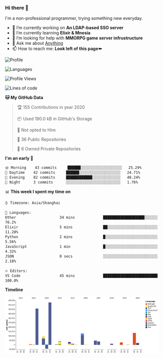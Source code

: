 ### Hi there 👋

I'm a non-professional programmer, trying something new everyday.

<!--
**dyzdyz010/dyzdyz010** is a ✨ _special_ ✨ repository because its `README.md` (this file) appears on your GitHub profile.
-->

- 🔭 I’m currently working on **An LDAP-based SSO server**
- 🌱 I’m currently learning **Elixir & Mnesia**
- 🤔 I’m looking for help with **MMORPG game server infrustructure**
- 💬 Ask me about [Anything](https://github.com/dyzdyz010/dyzdyz010/issues)
- 📫 How to reach me: **Look left of this page⬅️**

<!-- - 👯 I’m looking to collaborate on
- 😄 Pronouns: ...
- ⚡ Fun fact: ...
 -->
 
![Profile](https://github-readme-stats.vercel.app/api?username=dyzdyz010&count_private=true&show_icons=true&theme=dracula&include_all_commits=true)

![Languages](https://github-readme-stats.vercel.app/api/top-langs/?username=dyzdyz010&theme=dracula&hide=html,jupyter+notebook&count_private=true&show_icons=true)

<!--START_SECTION:waka-->
![Profile Views](http://img.shields.io/badge/Profile%20Views-35-blue)

![Lines of code](https://img.shields.io/badge/From%20Hello%20World%20I've%20written-264859%20Lines%20of%20code-blue)

**🐱 My GitHub Data** 

> 🏆 155 Contributions in year 2020
 > 
> 📦 Used 190.0 kB in GitHub's Storage 
 > 
> 🚫 Not opted to Hire
 > 
> 📜 36 Public Repositories 
 > 
> 🔑 6 Owned Private Repositories 

**I'm an early 🐤** 

```text
🌞 Morning    43 commits     ██████░░░░░░░░░░░░░░░░░░░   25.29% 
🌆 Daytime    42 commits     ██████░░░░░░░░░░░░░░░░░░░   24.71% 
🌃 Evening    82 commits     ████████████░░░░░░░░░░░░░   48.24% 
🌙 Night      3 commits      ░░░░░░░░░░░░░░░░░░░░░░░░░   1.76%

```


📊 **This week I spent my time on** 

```text
⌚︎ Timezone: Asia/Shanghai

💬 Languages: 
Other                    34 mins             ███████████████████░░░░░░   76.2% 
Elixir                   5 mins              ██░░░░░░░░░░░░░░░░░░░░░░░   11.28% 
Python                   2 mins              █░░░░░░░░░░░░░░░░░░░░░░░░   5.56% 
JavaScript               1 min               █░░░░░░░░░░░░░░░░░░░░░░░░   4.32% 
JSON                     0 secs              ░░░░░░░░░░░░░░░░░░░░░░░░░   2.18%

🔥 Editors: 
VS Code                  45 mins             █████████████████████████   100.0%

```

**Timeline**

![Chart not found](https://github.com/dyzdyz010/dyzdyz010/blob/master/charts/bar_graph.png) 


<!--END_SECTION:waka-->
